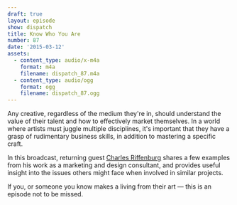 ```yaml
---
draft: true
layout: episode
show: dispatch
title: Know Who You Are
number: 87
date: '2015-03-12'
assets:
  - content_type: audio/x-m4a
    format: m4a
    filename: dispatch_87.m4a
  - content_type: audio/ogg
    format: ogg
    filename: dispatch_87.ogg
---
```

Any creative, regardless of the medium they're in, should understand the value of their talent and how to effectively market themselves. In a world where artists must juggle multiple disciplines, it's important that they have a grasp of rudimentary business skills, in addition to mastering a specific craft.

In this broadcast, returning guest [Charles Riffenburg](http://grabbagmedia.com) shares a few examples from his work as a marketing and design consultant, and provides useful insight into the issues others might face when involved in similar projects.

If you, or someone you know makes a living from their art &mdash; this is an episode not to be missed.